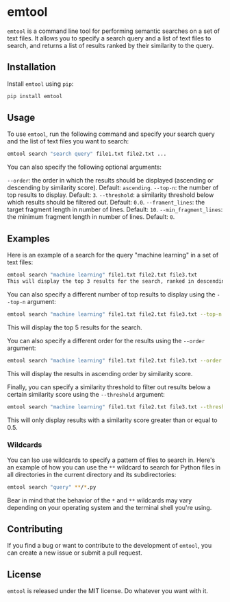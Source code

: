 # emtool

`emtool` is a command line tool for performing semantic searches on a set of text files. It allows you to specify a search query and a list of text files to search, and returns a list of results ranked by their similarity to the query.

## Installation

Install `emtool` using `pip`:

```bash
pip install emtool
```

## Usage

To use `emtool`, run the following command and specify your search query and the list of text files you want to search:

```bash
emtool search "search query" file1.txt file2.txt ...
```
You can also specify the following optional arguments:


`--order`: the order in which the results should be displayed (ascending or descending by similarity score). Default: `ascending`.
`--top-n`: the number of top results to display. Default: `3`.
`--threshold`: a similarity threshold below which results should be filtered out. Default: `0.0`.
`--frament_lines`: the target fragment length in number of lines. Default: `10`.
`--min_fragment_lines`: the minimum fragment length in number of lines. Default: `0`.

## Examples

Here is an example of a search for the query "machine learning" in a set of text files:

```bash
emtool search "machine learning" file1.txt file2.txt file3.txt
This will display the top 3 results for the search, ranked in descending order by similarity score.
```

You can also specify a different number of top results to display using the `--top-n` argument:

```bash
emtool search "machine learning" file1.txt file2.txt file3.txt --top-n 5
```

This will display the top 5 results for the search.

You can also specify a different order for the results using the `--order` argument:

```bash
emtool search "machine learning" file1.txt file2.txt file3.txt --order ascending
```

This will display the results in ascending order by similarity score.

Finally, you can specify a similarity threshold to filter out results below a certain similarity score using the `--threshold` argument:

```bash
emtool search "machine learning" file1.txt file2.txt file3.txt --threshold 0.5
```

This will only display results with a similarity score greater than or equal to 0.5.

### Wildcards
 

You can lso use wildcards to specify a pattern of files to search in. Here's an example of how you can use the `**` wildcard to search for Python files in all directories in the current directory and its subdirectories:

```bash
emtool search "query" **/*.py
```

Bear in mind that the behavior of the `*` and `**` wildcards may vary depending on your operating system and the terminal shell you're using.

## Contributing

If you find a bug or want to contribute to the development of `emtool`, you can create a new issue or submit a pull request.

## License

`emtool` is released under the MIT license. Do whatever you want with it.